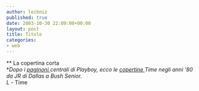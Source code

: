 ```yaml
---
author: leibniz
published: true
date: 2003-10-30 22:09:00+00:00
layout: post
title: Titolo
categories:
- web
---
```


 ** La copertina corta   
**Dopo i  [ paginoni ](http://leibniz.splinder.it/1067414683#817343) centrali di Playboy, ecco le  [ copertine ](http://www.time.com/time/arts/article/0,8599,535114,00.html)   Time negli anni '80 da JR di Dallas a Bush Senior.   
L* - Time
